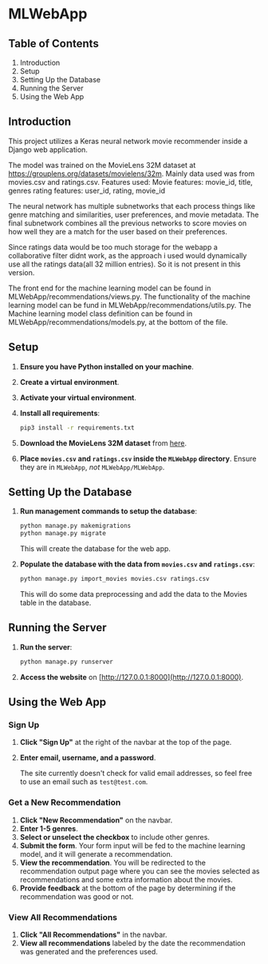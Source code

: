 # MLWebApp

## Table of Contents
1. Introduction
2. Setup
3. Setting Up the Database
4. Running the Server
5. Using the Web App

## Introduction

This project utilizes a Keras neural network movie recommender inside a Django web application.

The model was trained on the MovieLens 32M dataset at https://grouplens.org/datasets/movielens/32m.
Mainly data used was from movies.csv and ratings.csv.
Features used:
Movie features: movie_id, title, genres
rating features: user_id, rating, movie_id

The neural network has multiple subnetworks that each process things like genre matching and similarities, user preferences, and movie metadata. The final subnetwork combines all the previous networks to score movies on how well they are a match for the user based on their preferences.

Since ratings data would be too much storage for the webapp a collaborative filter didnt work, as the approach i used would dynamically use all the ratings data(all 32 million entries). So it is not present in this version.

The front end for the machine learning model can be found in MLWebApp/recommendations/views.py.
The functionality of the machine learning model can be fund in MLWebApp/recommendations/utils.py.
The Machine learning model class definition can be found in MLWebApp/recommendations/models.py, at the bottom of the file.

## Setup

1. **Ensure you have Python installed on your machine**.
2. **Create a virtual environment**.
3. **Activate your virtual environment**.
4. **Install all requirements**:

    ```sh
    pip3 install -r requirements.txt
    ```

5. **Download the MovieLens 32M dataset** from [here](https://grouplens.org/datasets/movielens/32m/).
6. **Place `movies.csv` and `ratings.csv` inside the `MLWebApp` directory**. Ensure they are in `MLWebApp`, *not* `MLWebApp/MLWebApp`.

## Setting Up the Database

1. **Run management commands to setup the database**:

    ```sh
    python manage.py makemigrations
    python manage.py migrate
    ```

    This will create the database for the web app.

2. **Populate the database with the data from `movies.csv` and `ratings.csv`**:

    ```sh
    python manage.py import_movies movies.csv ratings.csv
    ```

    This will do some data preprocessing and add the data to the Movies table in the database.

## Running the Server

1. **Run the server**:

    ```sh
    python manage.py runserver
    ```

2. **Access the website** on [http://127.0.0.1:8000](http://127.0.0.1:8000).

## Using the Web App

### Sign Up

1. **Click "Sign Up"** at the right of the navbar at the top of the page.
2. **Enter email, username, and a password**.

    The site currently doesn't check for valid email addresses, so feel free to use an email such as `test@test.com`.

### Get a New Recommendation

1. **Click "New Recommendation"** on the navbar.
2. **Enter 1-5 genres**.
3. **Select or unselect the checkbox** to include other genres.
4. **Submit the form**. Your form input will be fed to the machine learning model, and it will generate a recommendation.
5. **View the recommendation**. You will be redirected to the recommendation output page where you can see the movies selected as recommendations and some extra information about the movies.
6. **Provide feedback** at the bottom of the page by determining if the recommendation was good or not.

### View All Recommendations

1. **Click "All Recommendations"** in the navbar.
2. **View all recommendations** labeled by the date the recommendation was generated and the preferences used.
